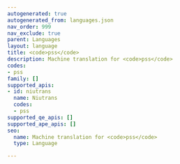 ```yaml
---
autogenerated: true
autogenerated_from: languages.json
nav_order: 999
nav_exclude: true
parent: Languages
layout: language
title: <code>pss</code>
description: Machine translation for <code>pss</code>
codes:
- pss
family: []
supported_apis:
- id: niutrans
  name: Niutrans
  codes:
  - pss
supported_qe_apis: []
supported_ape_apis: []
seo:
  name: Machine translation for <code>pss</code>
  type: Language

---
```


